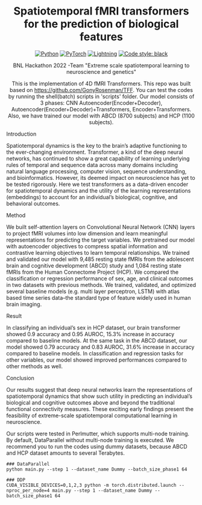 <div align="center">    

# Spatiotemporal fMRI transformers for the prediction of biological features 

<a href="https://www.python.org/"><img alt="Python" src="https://img.shields.io/badge/-Python 3.9+-blue?style=for-the-badge&logo=python&logoColor=white"></a>
<a href="https://pytorch.org/get-started/locally/"><img alt="PyTorch" src="https://img.shields.io/badge/-PyTorch 1.12+-ee4c2c?style=for-the-badge&logo=pytorch&logoColor=white"></a>
<a href="https://pytorchlightning.ai/"><img alt="Lightning" src="https://img.shields.io/badge/-Lightning 1.7+-792ee5?style=for-the-badge&logo=pytorchlightning&logoColor=white"></a>
<a href="https://black.readthedocs.io/en/stable/"><img alt="Code style: black" src="https://img.shields.io/badge/code%20style-black-black.svg?style=for-the-badge&labelColor=gray"></a>

BNL Hackathon 2022 -Team "Extreme scale spatiotemporal learning to neuroscience and genetics"

This is the implementation of 4D fMRI Transformers. This repo was built based on https://github.com/GonyRosenman/TFF.
You can test the codes by running the shell(batch) scripts in 'scripts' folder. Our model consists of 3 phases: CNN Autoencoder(Encoder+Decoder), Autoencoder(Encoder+Decoder)+Transformers, Encoder+Transformers. Also, we have trained our model with ABCD (8700 subjects) and HCP (1100 subjects).


</div>

Introduction

Spatiotemporal dynamics is the key to the brain’s adaptive functioning to the ever-changing environment. Transformer, a kind of the deep neural networks, has continued to show a great capability of learning underlying rules of temporal and sequence data across many domains including natural language processing, computer vision, sequence understanding, and bioinformatics. However, its deemed impact on neuroscience has yet to be tested rigorously. Here we test transformers as a data-driven encoder for spatiotemporal dynamics and the utility of the learning representations (embeddings) to account for an individual’s biological, cognitive, and behavioral outcomes.

Method

We built self-attention layers on Convolutional Neural Network (CNN) layers to project fMRI volumes into low dimension and learn meaningful representations for predicting the target variables. We pretrained our model with autoencoder objectives to compress spatial information and contrastive learning objectives to learn temporal relationships.  We trained and validated our model with 9,485 resting state fMRIs from the adolescent brain and cognitive development (ABCD) study and 1,084 resting state fMRIs from the Human Connectome Project (HCP). We compared the classification or regression performance of sex, age, and clinical outcomes in two datasets with previous methods. We trained, validated, and optimized several baseline models (e.g. multi layer perceptron, LSTM) with atlas based time series data–the standard type of feature widely used in human brain imaging. 

Result

In classifying an individual’s sex in HCP dataset, our brain transformer showed 0.9 accuracy and 0.95 AUROC, 15.3% increase in accuracy compared to baseline models. At the same task in the ABCD dataset, our model showed 0.79 accuracy and 0.83 AUROC, 31.6% increase in accuracy compared to baseline models. In classification and regression tasks for other variables, our model showed improved performances compared to other methods as well.

 

 

Conclusion

  Our results suggest that deep neural networks learn the representations of spatiotemporal dynamics that show such utility in predicting an individual’s biological and cognitive outcomes above and beyond the traditional functional connectivity measures. These exciting early findings present the feasibility of extreme-scale spatiotemporal computational learning in neuroscience. 
    

Our scripts were tested in Perlmutter, which supports multi-node training. By default, DataParallel without multi-node training is executed.
We recommend you to run the codes using dummy datasets, because ABCD and HCP dataset amounts to several Terabytes.

    ### DataParallel
    python main.py --step 1 --dataset_name Dummy --batch_size_phase1 64
  
    ### DDP
    CUDA_VISIBLE_DEVICES=0,1,2,3 python -m torch.distributed.launch --nproc_per_node=4 main.py --step 1 --dataset_name Dummy --batch_size_phase1 64

